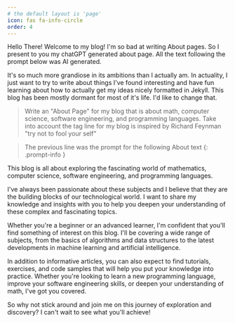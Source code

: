 ```yaml
---
# the default layout is 'page'
icon: fas fa-info-circle
order: 4
---
```

<!-- markdownlint-disable first-line-h1 -->

Hello There! Welcome to my blog! I'm so bad at writing About pages. So I present to you my chatGPT generated about page.
All the text following the prompt below was AI generated.

It's so much more grandiose in its ambitions than I actually am. In actuality, I just want to try
to write about things I've found interesting and have fun learning about how to actually get
my ideas nicely formatted in Jekyll. This blog has been mostly dormant for most of it's
life. I'd like to change that.

> Write an "About Page" for my blog that is about math, computer science, software engineering, and programming languages. Take into account the tag line for my blog is inspired by Richard Feynman "try not to fool your self"

> The previous line was the prompt for the following About text
{: .prompt-info }

This blog is all about exploring the fascinating world of mathematics, computer science, software engineering, and programming languages.

I've always been passionate about these subjects and I believe that they are the building blocks of our technological world. I want to share my knowledge and insights with you to help you deepen your understanding of these complex and fascinating topics.

Whether you're a beginner or an advanced learner, I'm confident that you'll find something of interest on this blog. I'll be covering a wide range of subjects, from the basics of algorithms and data structures to the latest developments in machine learning and artificial intelligence.

In addition to informative articles, you can also expect to find tutorials, exercises, and code samples that will help you put your knowledge into practice. Whether you're looking to learn a new programming language, improve your software engineering skills, or deepen your understanding of math, I've got you covered.

So why not stick around and join me on this journey of exploration and discovery? I can't wait to see what you'll achieve!

